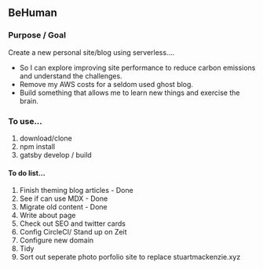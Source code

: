 ## BeHuman

### Purpose / Goal

Create a new personal site/blog using serverless....

- So I can explore improving site performance to reduce carbon emissions and understand the challenges.
- Remove my AWS costs for a seldom used ghost blog.
- Build something that allows me to learn new things and exercise the brain.

### To use...

1. download/clone
2. npm install
3. gatsby develop / build

#### To do list...

1. Finish theming blog articles - Done
2. See if can use MDX - Done
3. Migrate old content - Done
4. Write about page
5. Check out SEO and twitter cards
6. Config CircleCI/ Stand up on Zeit
7. Configure new domain
8. Tidy
9. Sort out seperate photo porfolio site to replace stuartmackenzie.xyz
